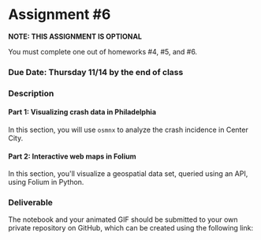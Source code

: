 # Assignment #6

**NOTE: THIS ASSIGNMENT IS OPTIONAL**

You must complete one out of homeworks #4, #5, and #6.

### Due Date: Thursday 11/14 by the end of class

### Description

#### Part 1: Visualizing crash data in Philadelphia

In this section, you will use `osmnx` to analyze the crash incidence in Center City.

#### Part 2: Interactive web maps in Folium

In this section, you'll visualize a geospatial data set, queried using an API, using Folium in Python.

### Deliverable

The notebook and your animated GIF should be submitted to your own private repository on GitHub, which can be created using the following link:
